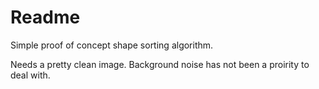 ﻿
# Readme

Simple proof of concept shape sorting algorithm.

Needs a pretty clean image. Background noise has not been a proirity to deal with.